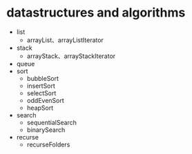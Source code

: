 # datastructures and algorithms

  - list
    - arrayList、arrayListIterator
  - stack
    - arrayStack、arrayStackIterator
  - queue
  - sort 
    - bubbleSort
    - insertSort
    - selectSort
    - oddEvenSort
    - heapSort
  - search
    - sequentialSearch
    - binarySearch
  - recurse
    - recurseFolders

  
   